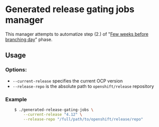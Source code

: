 # Generated release gating jobs manager
This manager attempts to automatize step (2.) of "[Few weeks before branching day](https://docs.google.com/document/d/1Z6ejnDCOCvNv9PWkyNPzVbjuLbDMAAT5GEeDpzb0SMs/edit#heading=h.r9xn02r1cyfn)" phase.

## Usage
### Options:
- `--current-release` specifies the current OCP version
- `--release-repo` is the absolute path to `openshift/release` repository

### Example
```sh
    $ ./generated-release-gating-jobs \
        --current-release "4.12" \
        --release-repo "/full/path/to/openshift/release/repo"
```